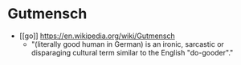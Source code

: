 # Gutmensch

- [[go]] https://en.wikipedia.org/wiki/Gutmensch
  - "(literally good human in German) is an ironic, sarcastic or disparaging cultural term similar to the English "do-gooder"."


